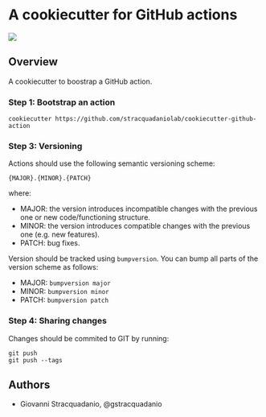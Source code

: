 # A cookiecutter for GitHub actions

![](https://img.shields.io/badge/current_version-v0.2.0-blue)

## Overview

A cookiecutter to boostrap a GitHub action.

### Step 1: Bootstrap an action

    cookiecutter https://github.com/stracquadaniolab/cookiecutter-github-action

### Step 3: Versioning
Actions should use the following semantic versioning scheme:
```
{MAJOR}.{MINOR}.{PATCH}
```
where:
- MAJOR: the version introduces incompatible changes with the previous one or new code/functioning structure.
- MINOR: the version introduces compatible changes with the previous one (e.g. new features).
- PATCH: bug fixes.

Version should be tracked using `bumpversion`. You can bump all parts of the version scheme as follows:

- MAJOR: `bumpversion major`
- MINOR: `bumpversion minor`
- PATCH: `bumpversion patch`

### Step 4: Sharing changes
Changes should be commited to GIT by running:
```
git push
git push --tags
```

## Authors

* Giovanni Stracquadanio, @gstracquadanio